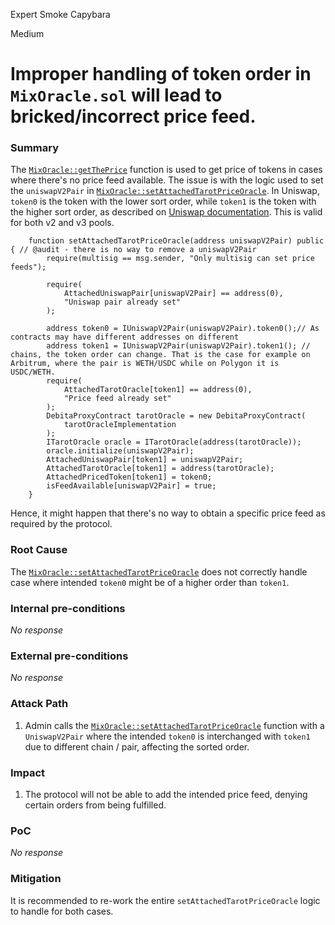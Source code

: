 Expert Smoke Capybara

Medium

# Improper handling of token order in `MixOracle.sol` will lead to bricked/incorrect price feed.

### Summary

The [`MixOracle::getThePrice`](https://github.com/sherlock-audit/2024-11-debita-finance-v3/blob/1465ba6884c4cc44f7fc28e51f792db346ab1e33/Debita-V3-Contracts/contracts/oracles/MixOracle/MixOracle.sol#L40) function is used to get price of tokens in cases where there's no price feed available.
The issue is with the logic used to set the `uniswapV2Pair` in [`MixOracle::setAttachedTarotPriceOracle`](https://github.com/sherlock-audit/2024-11-debita-finance-v3/blob/1465ba6884c4cc44f7fc28e51f792db346ab1e33/Debita-V3-Contracts/contracts/oracles/MixOracle/MixOracle.sol#L72).
In Uniswap, `token0` is the token with the lower sort order, while `token1` is the token with the higher sort order, as described on [Uniswap documentation](https://docs.uniswap.org/contracts/v2/reference/smart-contracts/pair#token0). This is valid for both v2 and v3 pools.
```solidity
    function setAttachedTarotPriceOracle(address uniswapV2Pair) public { // @audit - there is no way to remove a uniswapV2Pair
        require(multisig == msg.sender, "Only multisig can set price feeds");

        require(
            AttachedUniswapPair[uniswapV2Pair] == address(0),
            "Uniswap pair already set"
        );

        address token0 = IUniswapV2Pair(uniswapV2Pair).token0();// As contracts may have different addresses on different  
        address token1 = IUniswapV2Pair(uniswapV2Pair).token1(); // chains, the token order can change. That is the case for example on Arbitrum, where the pair is WETH/USDC while on Polygon it is USDC/WETH.
        require(
            AttachedTarotOracle[token1] == address(0),
            "Price feed already set"
        );
        DebitaProxyContract tarotOracle = new DebitaProxyContract(
            tarotOracleImplementation
        );
        ITarotOracle oracle = ITarotOracle(address(tarotOracle));
        oracle.initialize(uniswapV2Pair);
        AttachedUniswapPair[token1] = uniswapV2Pair;
        AttachedTarotOracle[token1] = address(tarotOracle);
        AttachedPricedToken[token1] = token0;
        isFeedAvailable[uniswapV2Pair] = true;
    }
```
Hence, it might happen that there's no way to obtain a specific price feed as required by the protocol.

### Root Cause

The [`MixOracle::setAttachedTarotPriceOracle`](https://github.com/sherlock-audit/2024-11-debita-finance-v3/blob/1465ba6884c4cc44f7fc28e51f792db346ab1e33/Debita-V3-Contracts/contracts/oracles/MixOracle/MixOracle.sol#L72) does not correctly handle case where intended `token0` might be of a higher order than `token1`.

### Internal pre-conditions

_No response_

### External pre-conditions

_No response_

### Attack Path

1. Admin calls the [`MixOracle::setAttachedTarotPriceOracle`](https://github.com/sherlock-audit/2024-11-debita-finance-v3/blob/1465ba6884c4cc44f7fc28e51f792db346ab1e33/Debita-V3-Contracts/contracts/oracles/MixOracle/MixOracle.sol#L72) function with a `UniswapV2Pair` where the intended `token0` is interchanged with `token1` due to different chain / pair, affecting the sorted order.

### Impact

1. The protocol will not be able to add the intended price feed, denying certain orders from being fulfilled.

### PoC

_No response_

### Mitigation

It is recommended to re-work the entire `setAttachedTarotPriceOracle` logic to handle for both cases.
